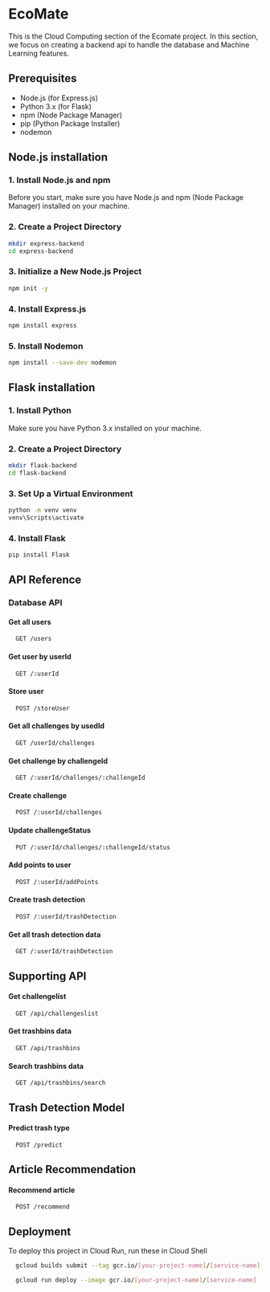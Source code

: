 # EcoMate
This is the Cloud Computing section of the Ecomate project. In this section, we focus on creating a backend api to handle the database and Machine Learning features.


## Prerequisites
- Node.js (for Express.js)
- Python 3.x (for Flask)
- npm (Node Package Manager)
- pip (Python Package Installer)
- nodemon

## Node.js installation
### 1. Install Node.js and npm
Before you start, make sure you have Node.js and npm (Node Package Manager) installed on your machine.

### 2. Create a Project Directory

```bash
mkdir express-backend
cd express-backend
```

### 3. Initialize a New Node.js Project
```bash
npm init -y
```

### 4. Install Express.js
```bash
npm install express
```

### 5. Install Nodemon
```bash
npm install --save-dev nodemon
```

## Flask installation
### 1. Install Python
Make sure you have Python 3.x installed on your machine.

### 2. Create a Project Directory

```bash
mkdir flask-backend
cd flask-backend
```

### 3. Set Up a Virtual Environment
```bash
python -m venv venv
venv\Scripts\activate
```

### 4. Install Flask
```bash
pip install Flask
```


## API Reference

### Database API
#### Get all users

```http
  GET /users
```


#### Get user by userId

```http
  GET /:userId
```

#### Store user

```http
  POST /storeUser
```


#### Get all challenges by usedId

```http
  GET /userId/challenges
```

#### Get challenge by challengeId

```http
  GET /:userId/challenges/:challengeId
```


#### Create challenge

```http
  POST /:userId/challenges
```

#### Update challengeStatus

```http
  PUT /:userId/challenges/:challengeId/status
```

#### Add points to user

```http
  POST /:userId/addPoints
```

#### Create trash detection

```http
  POST /:userId/trashDetection
```


#### Get all trash detection data

```http
  GET /:userId/trashDetection
```

## Supporting API

#### Get challengelist

```http
  GET /api/challengeslist
```


#### Get trashbins data

```http
  GET /api/trashbins
```

#### Search trashbins data

```http
  GET /api/trashbins/search
```

## Trash Detection Model
#### Predict trash type

```http
  POST /predict
```

## Article Recommendation
#### Recommend article

```http
  POST /recommend
```


## Deployment

To deploy this project in Cloud Run, run these in Cloud Shell

```bash
  gcloud builds submit --tag gcr.io/[your-project-name]/[service-name]
```
```bash
  gcloud run deploy --image gcr.io/[your-project-name]/[service-name] --platform managed
```
